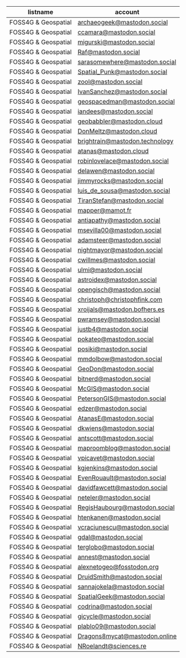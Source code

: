 listname             |   account
---------------------|--------------------------------
FOSS4G & Geospatial  |  archaeogeek@mastodon.social
FOSS4G & Geospatial  |  ccamara@mastodon.social
FOSS4G & Geospatial  |  migurski@mastodon.social
FOSS4G & Geospatial  |  Raf@mastodon.social
FOSS4G & Geospatial  |  sarasomewhere@mastodon.social
FOSS4G & Geospatial  |  Spatial_Punk@mastodon.social
FOSS4G & Geospatial  |  zool@mastodon.social
FOSS4G & Geospatial  |  IvanSanchez@mastodon.social
FOSS4G & Geospatial  |  geospacedman@mastodon.social
FOSS4G & Geospatial  |  iandees@mastodon.social
FOSS4G & Geospatial  |  geobabbler@mastodon.cloud
FOSS4G & Geospatial  |  DonMeltz@mastodon.cloud
FOSS4G & Geospatial  |  brightrain@mastodon.technology
FOSS4G & Geospatial  |  atanas@mastodon.cloud
FOSS4G & Geospatial  |  robinlovelace@mastodon.social
FOSS4G & Geospatial  |  delawen@mastodon.social
FOSS4G & Geospatial  |  jimmyrocks@mastodon.social
FOSS4G & Geospatial  |  luis_de_sousa@mastodon.social
FOSS4G & Geospatial  |  TiranStefan@mastodon.social
FOSS4G & Geospatial  |  mapper@mamot.fr
FOSS4G & Geospatial  |  antiapathy@mastodon.social
FOSS4G & Geospatial  |  msevilla00@mastodon.social
FOSS4G & Geospatial  |  adamsteer@mastodon.social
FOSS4G & Geospatial  |  nightmayor@mastodon.social
FOSS4G & Geospatial  |  cwillmes@mastodon.social
FOSS4G & Geospatial  |  ulmi@mastodon.social
FOSS4G & Geospatial  |  astroidex@mastodon.social
FOSS4G & Geospatial  |  opengisch@mastodon.social
FOSS4G & Geospatial  |  christoph@christophfink.com
FOSS4G & Geospatial  |  xroijals@mastodon.bofhers.es
FOSS4G & Geospatial  |  pwramsey@mastodon.social
FOSS4G & Geospatial  |  justb4@mastodon.social
FOSS4G & Geospatial  |  pokateo@mastodon.social
FOSS4G & Geospatial  |  posiki@mastodon.social
FOSS4G & Geospatial  |  mmdolbow@mastodon.social
FOSS4G & Geospatial  |  GeoDon@mastodon.social
FOSS4G & Geospatial  |  bitnerd@mastodon.social
FOSS4G & Geospatial  |  McGIS@mastodon.social
FOSS4G & Geospatial  |  PetersonGIS@mastodon.social
FOSS4G & Geospatial  |  edzer@mastodon.social
FOSS4G & Geospatial  |  AtanasE@mastodon.social
FOSS4G & Geospatial  |  dkwiens@mastodon.social
FOSS4G & Geospatial  |  antscott@mastodon.social
FOSS4G & Geospatial  |  maproomblog@mastodon.social
FOSS4G & Geospatial  |  vpicavet@mastodon.social
FOSS4G & Geospatial  |  kgjenkins@mastodon.social
FOSS4G & Geospatial  |  EvenRouault@mastodon.social
FOSS4G & Geospatial  |  davidfawcett@mastodon.social
FOSS4G & Geospatial  |  neteler@mastodon.social
FOSS4G & Geospatial  |  RegisHaubourg@mastodon.social
FOSS4G & Geospatial  |  htenkanen@mastodon.social
FOSS4G & Geospatial  |  vcraciunescu@mastodon.social
FOSS4G & Geospatial  |  gdal@mastodon.social
FOSS4G & Geospatial  |  terglobo@mastodon.social
FOSS4G & Geospatial  |  annest@mastodon.social
FOSS4G & Geospatial  |  alexnetogeo@fosstodon.org
FOSS4G & Geospatial  |  DruidSmith@mastodon.social
FOSS4G & Geospatial  |  sannajokela@mastodon.social
FOSS4G & Geospatial  |  SpatialGeek@mastodon.social
FOSS4G & Geospatial  |  codrina@mastodon.social
FOSS4G & Geospatial  |  gicycle@mastodon.social
FOSS4G & Geospatial  |  plablo09@mastodon.social
FOSS4G & Geospatial  |  Dragons8mycat@mastodon.online
FOSS4G & Geospatial  |  NRoelandt@sciences.re

